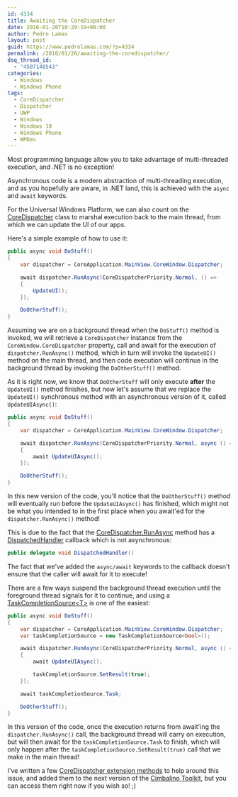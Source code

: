 ```yaml
---
id: 4334
title: Awaiting the CoreDispatcher
date: 2016-01-20T10:29:19+00:00
author: Pedro Lamas
layout: post
guid: https://www.pedrolamas.com/?p=4334
permalink: /2016/01/20/awaiting-the-coredispatcher/
dsq_thread_id:
  - "4507148543"
categories:
  - Windows
  - Windows Phone
tags:
  - CoreDispatcher
  - Dispatcher
  - UWP
  - Windows
  - Windows 10
  - Windows Phone
  - WPDev
---
```

Most programming language allow you to take advantage of multi-threaded execution, and .NET is no exception!

Asynchronous code is a modern abstraction of multi-threading execution, and as you hopefully are aware, in .NET land, this is achieved with the `async` and `await` keywords.

For the Universal Windows Platform, we can also count on the [CoreDispatcher](https://msdn.microsoft.com/library/windows/apps/windows.ui.core.coredispatcher.aspx) class to marshal execution back to the main thread, from which we can update the UI of our apps.

Here's a simple example of how to use it:

```csharp
public async void DoStuff()
{
    var dispatcher = CoreApplication.MainView.CoreWindow.Dispatcher;

    await dispatcher.RunAsync(CoreDispatcherPriority.Normal, () =>
    {
        UpdateUI();
    });

    DoOtherStuff();
}
```

Assuming we are on a background thread when the `DoStuff()` method is invoked, we will retrieve a `CoreDispatcher` instance from the `CoreWindow.CoreDispatcher` property, call and await for the execution of `dispatcher.RunAsync()` method, which in turn will invoke the `UpdateUI()` method on the main thread, and then code execution will continue in the background thread by invoking the `DoOtherStuff()` method.

As it is right now, we know that `DoOtherStuff` will only execute **after** the `UpdateUI()` method finishes, but now let's assume that we replace the `UpdateUI()` synchronous method with an asynchronous version of it, called `UpdateUIAsync()`:

```csharp
public async void DoStuff()
{
    var dispatcher = CoreApplication.MainView.CoreWindow.Dispatcher;

    await dispatcher.RunAsync(CoreDispatcherPriority.Normal, async () =>
    {
        await UpdateUIAsync();
    });

    DoOtherStuff();
}
```

In this new version of the code, you'll notice that the `DoOtherStuff()` method will eventually run before the `UpdateUIAsync()` has finished, which might not be what you intended to in the first place when you await'ed for the `dispatcher.RunAsync()` method!

This is due to the fact that the [CoreDispatcher.RunAsync](https://msdn.microsoft.com/en-us/library/windows/apps/windows.ui.core.coredispatcher.runasync.aspx) method has a [DispatchedHandler](https://msdn.microsoft.com/en-us/library/windows/apps/windows.ui.core.dispatchedhandler.aspx) callback which is not asynchronous:

```csharp
public delegate void DispatchedHandler()
```

The fact that we've added the `async/await` keywords to the callback doesn't ensure that the caller will await for it to execute!

There are a few ways suspend the background thread execution until the foreground thread signals for it to continue, and using a [TaskCompletionSource&lt;T&gt;](https://msdn.microsoft.com/en-us/library/dd449174(v=vs.110).aspx) is one of the easiest:

```csharp
public async void DoStuff()
{
    var dispatcher = CoreApplication.MainView.CoreWindow.Dispatcher;
    var taskCompletionSource = new TaskCompletionSource<bool>();

    await dispatcher.RunAsync(CoreDispatcherPriority.Normal, async () =>
    {
        await UpdateUIAsync();

        taskCompletionSource.SetResult(true);
    });

    await taskCompletionSource.Task;

    DoOtherStuff();
}
```

In this version of the code, once the execution returns from await'ing the `dispatcher.RunAsync()` call, the background thread will carry on execution, but will then await for the `taskCompletionSource.Task` to finish, which will only happen after the `taskCompletionSource.SetResult(true)` call that we make in the main thread!

I've written a few [CoreDispatcher extension methods](https://github.com/Cimbalino/Cimbalino-Toolkit/blob/master/src/Cimbalino.Toolkit.Core%20(WP8)/Extensions/CoreDispatcherExtensions.cs) to help around this issue, and added them to the next version of the [Cimbalino Toolkit](http://cimbalino.org), but you can access them right now if you wish so! ;)

